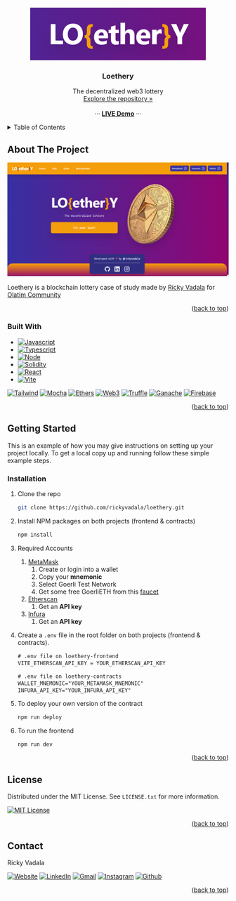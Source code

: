 

<!-- PROJECT LOGO -->
<br />
<div align="center">
  <a href="https://github.com/rickyvadala/loethery">
    <img src="images/logo.png" alt="Logo" width="400">
  </a>

<h3 align="center">Loethery</h3>

  <p align="center">
    The decentralized web3 lottery
    <br />
    <a href="https://github.com/rickyvadala/loethery">Explore the repository »</a>
    <br />
    <br />
    ··· <a href="https://loethery.rickyvadala.com"><strong>LIVE Demo</strong></a> ···
  </p>
</div>



<!-- TABLE OF CONTENTS -->
<details>
  <summary>Table of Contents</summary>
  <ol>
    <li>
      <a href="#about-the-project">About The Project</a>
      <ul>
        <li><a href="#built-with">Built With</a></li>
      </ul>
    </li>
    <li>
      <a href="#getting-started">Getting Started</a>
    </li>
    <li><a href="#license">License</a></li>
  </ol>
</details>



<!-- ABOUT THE PROJECT -->
## About The Project

[![Product Name Screen Shot][product-screenshot]](https://loethery.rickyvadala.com)

Loethery is a blockchain lottery case of study made by <a target="_blank" href="http://rickyvadala.com/">Ricky Vadala</a> for <a href="http://olatim.com/" target="_blank">Olatim Community</a>    

<p align="right">(<a href="#readme-top">back to top</a>)</p>



### Built With

* [![Javascript][Javascript]][Javascript-url]
* [![Typescript][Typescript]][Typescript-url]
* [![Node][Node]][Node-url]
* [![Solidity][Solidity]][Solidity-url]
* [![React][React.js]][React-url]
* [![Vite][Vite]][Vite-url]

[![Tailwind][Tailwind]][Tailwind-url]
[![Mocha][Mocha]][Mocha-url]
[![Ethers][Ethers]][Ethers-url]
[![Web3][Web3]][Web3-url]
[![Truffle][Truffle]][Truffle-url]
[![Ganache][Ganache]][Ganache-url]
[![Firebase][Firebase]][Firebase-url]


<p align="right">(<a href="#readme-top">back to top</a>)</p>



<!-- GETTING STARTED -->
## Getting Started

This is an example of how you may give instructions on setting up your project locally.
To get a local copy up and running follow these simple example steps.

### Installation

1. Clone the repo
   ```sh
   git clone https://github.com/rickyvadala/loethery.git
   ```
2. Install NPM packages on both projects (frontend & contracts)
   ```sh
   npm install
   ```
3. Required Accounts
   1. [MetaMask](https://metamask.io/)
      1. Create or login into a wallet
      2. Copy your **mnemonic**
      3. Select Goerli Test Network
      4. Get some free GoerliETH from this [faucet](https://goerlifaucet.com/)
   2. [Etherscan](https://etherscan.io/)
      1. Get an **API key**
   3. [Infura](https://app.infura.io/)
      1. Get an **API key**
   
4. Create a `.env` file in the root folder on both projects (frontend & contracts).
   ```
   # .env file on loethery-frontend
   VITE_ETHERSCAN_API_KEY = YOUR_ETHERSCAN_API_KEY
   ```

   ```
   # .env file on loethery-contracts
   WALLET_MNEMONIC="YOUR_METAMASK_MNEMONIC"
   INFURA_API_KEY="YOUR_INFURA_API_KEY"
   ```
5. To deploy your own version of the contract
   ```sh
   npm run deploy
   ```
6. To run the frontend
   ```sh
   npm run dev
   ```

<p align="right">(<a href="#readme-top">back to top</a>)</p>


<!-- LICENSE -->
## License

Distributed under the MIT License. See `LICENSE.txt` for more information.

[![MIT License][license-shield]][license-url]


<p align="right">(<a href="#readme-top">back to top</a>)</p>



<!-- CONTACT -->
## Contact

Ricky Vadala

[![Website][website-shield]][website-url]
[![LinkedIn][linkedin-shield]][linkedin-url]
[![Gmail][gmail-shield]][gmail-url]
[![Instagram][instagram-shield]][instagram-url]
[![Github][github-shield]][github-url]


<p align="right">(<a href="#readme-top">back to top</a>)</p>


<!-- MARKDOWN LINKS & IMAGES -->
<!-- https://www.markdownguide.org/basic-syntax/#reference-style-links -->
[contributors-shield]: https://img.shields.io/github/contributors/rickyvadala/loethery.svg?style=for-the-badge
[contributors-url]: https://github.com/rickyvadala/loethery/graphs/contributors
[forks-shield]: https://img.shields.io/github/forks/rickyvadala/loethery.svg?style=for-the-badge
[forks-url]: https://github.com/rickyvadala/loethery/network/members
[stars-shield]: https://img.shields.io/github/stars/rickyvadala/loethery.svg?style=for-the-badge
[stars-url]: https://github.com/rickyvadala/loethery/stargazers
[issues-shield]: https://img.shields.io/github/issues/rickyvadala/loethery.svg?style=for-the-badge
[issues-url]: https://github.com/rickyvadala/loethery/issues
[license-shield]: https://img.shields.io/github/license/rickyvadala/loethery.svg?style=for-the-badge
[license-url]: https://github.com/rickyvadala/loethery/blob/master/LICENSE.txt
[linkedin-shield]: https://img.shields.io/badge/linkedIn-black?style=for-the-badge&logo=linkedin&colorB=555
[linkedin-url]: https://linkedin.com/in/ricardovadala
[gmail-shield]: https://img.shields.io/badge/mail-black?style=for-the-badge&logo=gmail&colorB=555
[gmail-url]: mailto:rickyvadala@gmail.com
[instagram-shield]: https://img.shields.io/badge/instagram-black?style=for-the-badge&logo=instagram&colorB=555
[instagram-url]: mailto:rickyvadala@gmail.com
[github-shield]: https://img.shields.io/badge/github-black?style=for-the-badge&logo=github&color=555
[github-url]: mailto:rickyvadala@gmail.com
[website-shield]: https://img.shields.io/badge/website-black?style=for-the-badge&logo=googlemaps&colorB=555
[website-url]: http://rickyvadala.com

[product-screenshot]: images/loethery.png

[Next.js]: https://img.shields.io/badge/next.js-000000?style=for-the-badge&logo=nextdotjs&logoColor=white
[Next-url]: https://nextjs.org/
[React.js]: https://img.shields.io/badge/react-black?style=for-the-badge&logo=react&logoColor=61DAFB
[React-url]: https://reactjs.org/
[Vue.js]: https://img.shields.io/badge/Vue.js-35495E?style=for-the-badge&logo=vuedotjs&logoColor=4FC08D
[Vue-url]: https://vuejs.org/
[Angular.io]: https://img.shields.io/badge/Angular-DD0031?style=for-the-badge&logo=angular&logoColor=white
[Angular-url]: https://angular.io/
[Svelte.dev]: https://img.shields.io/badge/Svelte-4A4A55?style=for-the-badge&logo=svelte&logoColor=FF3E00
[Svelte-url]: https://svelte.dev/
[Laravel.com]: https://img.shields.io/badge/Laravel-FF2D20?style=for-the-badge&logo=laravel&logoColor=white
[Laravel-url]: https://laravel.com
[Bootstrap.com]: https://img.shields.io/badge/Bootstrap-563D7C?style=for-the-badge&logo=bootstrap&logoColor=white
[Bootstrap-url]: https://getbootstrap.com
[JQuery.com]: https://img.shields.io/badge/jQuery-0769AD?style=for-the-badge&logo=jquery&logoColor=white
[JQuery-url]: https://jquery.com 
[Vite]: https://img.shields.io/badge/vite-black?style=for-the-badge&logo=vite&logoColor=9468fe
[Vite-url]: https://vitejs.dev/
[Tailwind]: https://img.shields.io/badge/tailwind-black?style=for-the-badge&logo=tailwindcss&logoColor=blue
[Tailwind-url]: https://tailwindcss.com/
[Solidity]: https://img.shields.io/badge/solidity-black?style=for-the-badge&logo=solidity&logoColor=darkgray
[Solidity-url]: https://soliditylang.org/
[Javascript]: https://img.shields.io/badge/javascript-black?style=for-the-badge&logo=javascript&logoColor=yellow
[Javascript-url]: https://www.ecma-international.org/publications-and-standards/standards/ecma-262/
[Typescript]: https://img.shields.io/badge/typescript-black?style=for-the-badge&logo=typescript&logoColor=blue
[Typescript-url]: https://www.typescriptlang.org/
[Node]: https://img.shields.io/badge/node-black?style=for-the-badge&logo=nodedotjs&logoColor=green
[Node-url]: https://nodejs.org/en/
[Mocha]: https://img.shields.io/badge/mocha-black?style=for-the-badge&logo=mocha&logoColor=brown
[Mocha-url]: https://mochajs.org/
[Ethers]: https://img.shields.io/badge/ethers.js-black?style=for-the-badge&logo=ethersdotjs&logoColor=white
[Ethers-url]: https://docs.ethers.org/
[Web3]: https://img.shields.io/badge/web3.js-black?style=for-the-badge&logo=web3&logoColor=white
[Web3-url]: https://web3js.org/
[Truffle]: https://img.shields.io/badge/truffle-black?style=for-the-badge&logo=truffle&logoColor=white
[Truffle-url]: https://trufflesuite.com/
[Ganache]: https://img.shields.io/badge/ganache-black?style=for-the-badge&logo=ganache&logoColor=white
[Ganache-url]: https://trufflesuite.com/docs/ganache
[Firebase]: https://img.shields.io/badge/firebase-black?style=for-the-badge&logo=firebase&logoColor=golden
[Firebase-url]: https://firebase.google.com/docs
